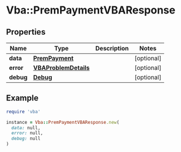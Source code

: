 # Vba::PremPaymentVBAResponse

## Properties

| Name | Type | Description | Notes |
| ---- | ---- | ----------- | ----- |
| **data** | [**PremPayment**](PremPayment.md) |  | [optional] |
| **error** | [**VBAProblemDetails**](VBAProblemDetails.md) |  | [optional] |
| **debug** | [**Debug**](Debug.md) |  | [optional] |

## Example

```ruby
require 'vba'

instance = Vba::PremPaymentVBAResponse.new(
  data: null,
  error: null,
  debug: null
)
```

